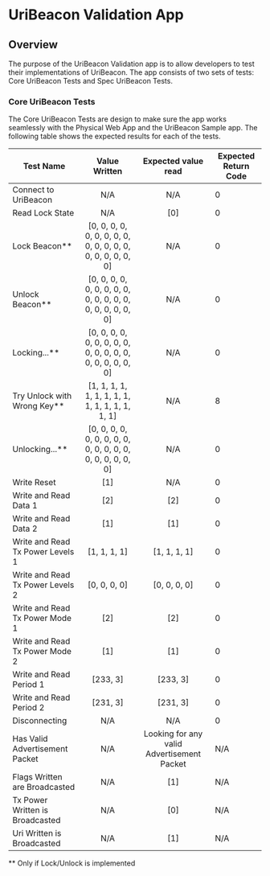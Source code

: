 # UriBeacon Validation App #

## Overview ##
The purpose of the UriBeacon Validation app is to allow developers to test their implementations of UriBeacon.
The app consists of two sets of tests: Core UriBeacon Tests and Spec UriBeacon Tests.

### Core UriBeacon Tests ###
The Core UriBeacon Tests are design to make sure the app works seamlessly with the Physical Web App 
and the UriBeacon Sample app. The following table shows the expected results for each of the tests. 

| Test Name  | Value Written | Expected value read | Expected Return Code
| ------------- | :-------------: | :----------: | -------------------- |
| Connect to UriBeacon  | N/A  | N/A | 0 |
| Read Lock State | N/A | [0] | 0 |
| Lock Beacon** | [0, 0, 0, 0, 0, 0, 0, 0, 0, 0, 0, 0, 0, 0, 0, 0, 0, 0, 0, 0] | N/A | 0 |
| Unlock Beacon** | [0, 0, 0, 0, 0, 0, 0, 0, 0, 0, 0, 0, 0, 0, 0, 0, 0, 0, 0, 0] | N/A | 0 |
| Locking...** | [0, 0, 0, 0, 0, 0, 0, 0, 0, 0, 0, 0, 0, 0, 0, 0, 0, 0, 0, 0] | N/A | 0 |
| Try Unlock with Wrong Key** | [1, 1, 1, 1, 1, 1, 1, 1, 1, 1, 1, 1, 1, 1, 1, 1] | N/A | 8 |
| Unlocking...** | [0, 0, 0, 0, 0, 0, 0, 0, 0, 0, 0, 0, 0, 0, 0, 0, 0, 0, 0, 0] | N/A | 0 |
| Write Reset  | [1]  | N/A | 0 |
| Write and Read Data 1| [2] |  [2] | 0 |
| Write and Read Data 2| [1] |  [1] | 0 |
| Write and Read Tx Power Levels 1| [1, 1, 1, 1] | [1, 1, 1, 1]  | 0 |
| Write and Read Tx Power Levels 2| [0, 0, 0, 0] | [0, 0, 0, 0]  | 0 |
| Write and Read Tx Power Mode 1| [2] | [2] | 0 |
| Write and Read Tx Power Mode 2| [1] | [1] | 0 |
| Write and Read Period 1| [233, 3] |  [233, 3] | 0 |
| Write and Read Period 2| [231, 3] |  [231, 3] | 0 |
| Disconnecting | N/A | N/A | 0 |
| Has Valid Advertisement Packet | N/A | Looking for any valid Advertisement Packet | N/A |
| Flags Written are Broadcasted | N/A | [1] | N/A |
| Tx Power Written is Broadcasted | N/A | [0] | N/A |
| Uri Written is Broadcasted | N/A | [1] | N/A |

** Only if Lock/Unlock is implemented
